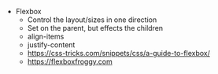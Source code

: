 
- Flexbox
  - Control the layout/sizes in one direction
  - Set on the parent, but effects the children
  - align-items
  - justify-content
  - https://css-tricks.com/snippets/css/a-guide-to-flexbox/
  - https://flexboxfroggy.com

